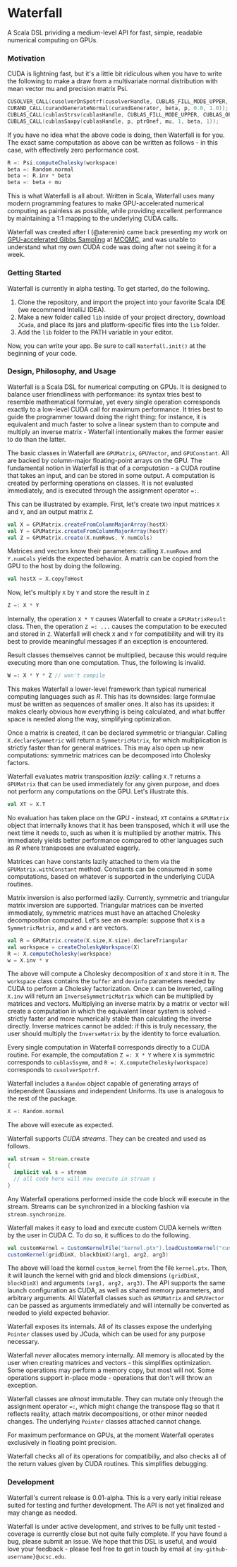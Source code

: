 # Waterfall

A Scala DSL prividing a medium-level API for fast, simple, readable numerical computing on GPUs.

### Motivation

CUDA is lightning fast, but it's a little bit ridiculous when you have to write the following to make a draw from a multivariate normal distribution with mean vector mu and precision matrix Psi.

```C
CUSOLVER_CALL(cusolverDnSpotrf(cusolverHandle, CUBLAS_FILL_MODE_UPPER, p, Psi, p, cholWorkspace, cholWorkspaceNumBytes, cusolverDevInfo));
CURAND_CALL(curandGenerateNormal(curandGenerator, beta, p, 0.0, 1.0));
CUBLAS_CALL(cublasStrsv(cublasHandle, CUBLAS_FILL_MODE_UPPER, CUBLAS_OP_N, CUBLAS_DIAG_NON_UNIT, p, Psi, p, beta, 1));
CUBLAS_CALL(cublasSaxpy(cublasHandle, p, ptrOnef, mu, 1, beta, 1));
```

If you have no idea what the above code is doing, then Waterfall is for you. The exact same computation as above can be written as follows - in this case, with effectively zero performance cost.

```Scala
R =: Psi.computeCholesky(workspace)
beta =: Random.normal
beta =: R.inv * beta
beta =: beta + mu
```

This is what Waterfall is all about. Written in Scala, Waterfall uses many modern programming features to make GPU-accelerated numerical computing as painless as possible, while providing excellent performance by maintaining a 1:1 mapping to the underlying CUDA calls. 

Waterfall was created after I (@aterenin) came back presenting my work on [GPU-accelerated Gibbs Sampling](http://arxiv.org/abs/1608.04329) at [MCQMC](http://mcqmc2016.stanford.edu), and was unable to understand what my own CUDA code was doing after not seeing it for a week.

### Getting Started

Waterfall is currently in alpha testing. To get started, do the following.

  1. Clone the repository, and import the project into your favorite Scala IDE (we recommend IntelliJ IDEA).
  2. Make a new folder called `lib` inside of your project directory, download `JCuda`, and place its jars and platform-specific files into the `lib` folder.
  3. Add the `lib` folder to the PATH variable in your editor.
  
Now, you can write your app. Be sure to call `Waterfall.init()` at the beginning of your code.

### Design, Philosophy, and Usage

Waterfall is a Scala DSL for numerical computing on GPUs. It is designed to balance user friendliness with performance: its syntax tries best to resemble mathematical formulae, yet every single operation corresponds exactly to a low-level CUDA call for maximum performance. It tries best to guide the programmer toward doing the right thing: for instance, it is equivalent and much faster to solve a linear system than to compute and multiply an inverse matrix - Waterfall intentionally makes the former easier to do than the latter.

The basic classes in Waterfall are `GPUMatrix`, `GPUVector`, and `GPUConstant`. All are backed by column-major floating-point arrays on the GPU. The fundamental notion in Waterfall is that of a *computation* - a CUDA routine that takes an input, and can be stored in some output. A computation is created by performing operations on classes. It is not evaluated immediately, and is executed through the assignment operator `=:`.

This can be illustrated by example. First, let's create two input matrices `X` and `Y`, and an output matrix `Z`.

```Scala
val X = GPUMatrix.createFromColumnMajorArray(hostX)
val Y = GPUMatrix.createFromColumnMajorArray(hostY)
val Z = GPUMatrix.create(X.numRows, Y.numCols)
```

Matrices and vectors know their parameters: calling `X.numRows` and `Y.numCols` yields the expected behavior. A matrix can be copied from the GPU to the host by doing the following.

```Scala
val hostX = X.copyToHost
```

Now, let's multiply `X` by `Y` and store the result in `Z`
  
```Scala
Z =: X * Y
```

Internally, the operation `X * Y` causes Waterfall to create a `GPUMatrixResult` class. Then, the operation `Z =: ...` causes the computation to be executed and stored in `Z`. Waterfall will check `X` and `Y` for compatibility and will try its best to provide meaningful messages if an exception is encountered.

Result classes themselves cannot be multiplied, because this would require executing more than one computation. Thus, the following is invalid.

```Scala
W =: X * Y * Z // won't compile
```

This makes Waterfall a lower-level framework than typical numerical computing languages such as *R*. This has its downsides: large formulae must be written as sequences of smaller ones. It also has its upsides: it makes clearly obvious how everything is being calculated, and what buffer space is needed along the way, simplifying optimization.

Once a matrix is created, it can be declared symmetric or triangular. Calling `X.declareSymmetric` will return a `SymmetricMatrix`, for which multiplication is strictly faster than for general matrices. This may also open up new computations: symmetric matrices can be decomposed into Cholesky factors.

Waterfall evaluates matrix transposition *lazily*: calling `X.T` returns a `GPUMatrix` that can be used immediately for any given purpose, and does not perform any computations on the GPU. Let's illustrate this.

```Scala
val XT = X.T
```
No evaluation has taken place on the GPU - instead, `XT` contains a `GPUMatrix` object that internally knows that it has been transposed, which it will use the next time it needs to, such as when it is multiplied by another matrix. This immediately yields better performance compared to other languages such as *R* where transposes are evaluated eagerly.

Matrices can have constants lazily attached to them via the `GPUMatrix.withConstant` method. Constants can be consumed in some computations, based on whatever is supported in the underlying CUDA routines.

Matrix inversion is also performed lazily. Currently, symmetric and triangular matrix inversion are supported. Triangular matrices can be inverted immediately, symmetric matrices must have an attached Cholesky decomposition computed. Let's see an example: suppose that `X` is a `SymmetricMatrix`, and `w` and `v` are vectors.

```Scala
val R = GPUMatrix.create(X.size,X.size).declareTriangular
val workspace = createCholeskyWorkspace(X)
R =: X.computeCholesky(workspace)
w = X.inv * v
``` 

The above will compute a Cholesky decomposition of `X` and store it in `R`. The `workspace` class contains the `buffer` and `devinfo` parameters needed by CUDA to perform a Cholesky factorization. Once `X` can be inverted, calling `X.inv` will return an `InverseSymmetricMatrix` which can be multiplied by matrices and vectors. Multiplying an inverse matrix by a matrix or vector will create a computation in which the equivalent linear system is solved - strictly faster and more numerically stable than calculating the inverse directly. Inverse matrices cannot be added: if this is truly necessary, the user should multiply the `InverseMatrix` by the identity to force evaluation.

Every single computation in Waterfall corresponds directly to a CUDA routine. For example, the computation `Z =: X * Y` where `X` is symmetric corresponds to `cublasSsymm`, and `R =: X.computeCholesky(workspace)` corresponds to `cusolverSpotrf`.

Waterfall includes a `Random` object capable of generating arrays of independent Gaussians and independent Uniforms. Its use is analogous to the rest of the package. 

```Scala
X =: Random.normal
``` 

The above will execute as expected.

Waterfall supports *CUDA streams*. They can be created and used as follows.

```Scala
val stream = Stream.create
{
  implicit val s = stream
  // all code here will now execute in stream s
}
```
Any Waterfall operations performed inside the code block will execute in the stream. Streams can be synchronized in a blocking fashion via `stream.synchronize`.

Waterfall makes it easy to load and execute custom CUDA kernels written by the user in CUDA C. To do so, it suffices to do the following.

```Scala
val customKernel = CustomKernelFile("kernel.ptx").loadCustomKernel("custom_kernel")
customKernel(gridDimX, blockDimX)(arg1, arg2, arg3)
```

The above will load the kernel `custom_kernel` from the file `kernel.ptx`. Then, it will launch the kernel with grid and block dimensions `(gridDimX, blockDimX)` and arguments `(arg1, arg2, arg3)`. The API supports the same launch configuration as CUDA, as well as shared memory parameters, and arbitrary arguments. All Waterfall classes such as `GPUMatrix` and `GPUVector` can be passed as arguments immediately and will internally be converted as needed to yield expected behavior.

Waterfall exposes its internals. All of its classes expose the underlying `Pointer` classes used by JCuda, which can be used for any purpose necessary.

Waterfall *never* allocates memory internally. All memory is allocated by the user when creating matrices and vectors - this simplifies optimization. Some operations may perform a memory copy, but most will not. Some operations support in-place mode - operations that don't will throw an exception.

Waterfall classes are *almost* immutable. They can mutate only through the assignment operator `=:`, which might change the transpose flag so that it reflects reality, attach matrix decompositions, or other minor needed changes. The underlying `Pointer` classes attached cannot change.

For maximum performance on GPUs, at the moment Waterfall operates exclusively in floating point precision.

Waterfall checks all of its operations for compatibiliy, and also checks all of the return values given by CUDA routines. This simplifies debugging.

### Development

Waterfall's current release is 0.01-alpha. This is a very early initial release suited for testing and further development. The API is not yet finalized and may change as needed.

Waterfall is under active development, and strives to be fully unit tested - coverage is currently close but not quite fully complete. If you have found a bug, please submit an issue. We hope that this DSL is useful, and would love your feedback - please feel free to get in touch by email at `{my-github-username}@ucsc.edu`.